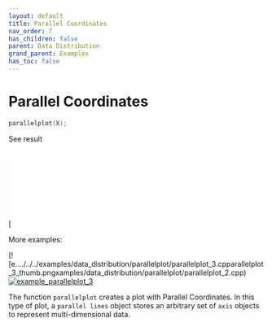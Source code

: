 ```yaml
---
layout: default
title: Parallel Coordinates
nav_order: 7
has_children: false
parent: Data Distribution
grand_parent: Examples
has_toc: false
---
```

# Parallel Coordinates

```cpp
parallelplot(X);
```


See result

[![e../../../examples/data_distribution/parallelplot/parallelplot_1.cpparallelplot_1.svg)](examples/data_distribution/parallelplot/parallelplot_1.cpp)

More examples:
    
[![e..../../../examples/data_distribution/parallelplot/parallelplot_3.cpparallelplot_3_thumb.pngxamples/data_distribution/parallelplot/parallelplot_2.cpp)  [![example_parallelplot_3](docs/examples/data_distribution/parallelplot/parallelplot_3_thumb.png)](examples/data_distribution/parallelplot/parallelplot_3.cpp)
  

The function `parallelplot` creates a plot with Parallel Coordinates. In this type of plot, a `parallel lines` object stores an arbitrary set of `axis` objects to represent multi-dimensional data. 



